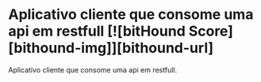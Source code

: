 # Aplicativo cliente que consome uma api em restfull [![bitHound Score][bithound-img]][bithound-url]


Aplicativo cliente que consome uma api em restfull.